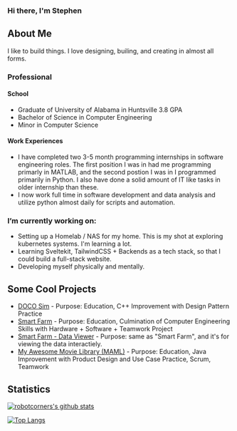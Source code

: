 ### Hi there, I'm Stephen

## About Me
I like to build things. I love designing, builing, and creating in almost all forms. 

### Professional

#### School
- Graduate of University of Alabama in Huntsville 3.8 GPA
- Bachelor of Science in Computer Engineering
- Minor in Computer Science

#### Work Experiences
- I have completed two 3-5 month programming internships in software engineering roles. The first position I was in had me programming primarly in MATLAB, and the second postion I was in I programmed primarily in Python. I also have done a solid amount of IT like tasks in older internship than these.
- I now work full time in software development and data analysis and utilize python almost daily for scripts and automation.

### I’m currently working on: 
- Setting up a Homelab / NAS for my home. This is my shot at exploring kubernetes systems. I'm learning a lot.
- Learning Sveltekit, TailwindCSS + Backends as a tech stack, so that I could build a full-stack website.
- Developing myself physically and mentally.

## Some Cool Projects
- [DOCO Sim](https://github.com/robotcorner/CS-307-DOCO-SIM-Semester-Project-Cpp#readme) - Purpose: Education, C++ Improvement with Design Pattern Practice
- [Smart Farm](https://github.com/dandeto/Smart-Farm) - Purpose: Education, Culmination of Computer Engineering Skills with Hardware + Software + Teamwork Project
- [Smart Farm - Data Viewer](https://github.com/robotcorner/Smart-Farm-Viewer) - Purpose: same as "Smart Farm", and it's for viewing the data interactiely.
- [My Awesome Movie Library (MAML)](https://github.com/robotcorner/CS-321-JavaTeamProjectTeam10#cs-321-javateamproject---team-10) - Purpose: Education, Java Improvement with Product Design and Use Case Practice, Scrum, Teamwork

## Statistics
[![robotcorners's github stats](https://github-readme-stats.vercel.app/api?username=robotcorner&theme=algolia)](https://github.com/anuraghazra/github-readme-stats)

[![Top Langs](https://github-readme-stats.vercel.app/api/top-langs/?username=robotcorner&theme=algolia&layout=compact)](https://github.com/anuraghazra/github-readme-stats)
